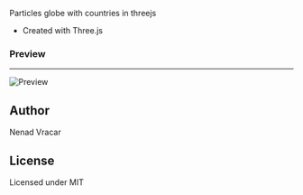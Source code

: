 
Particles globe with countries in threejs

- Created with Three.js

### Preview
---
![Preview](https://raw.githubusercontent.com/nenadV91/Threejs-globe/master/previews/preview.png?raw=true "Home preview 1")

## Author
Nenad Vracar

## License
Licensed under MIT
